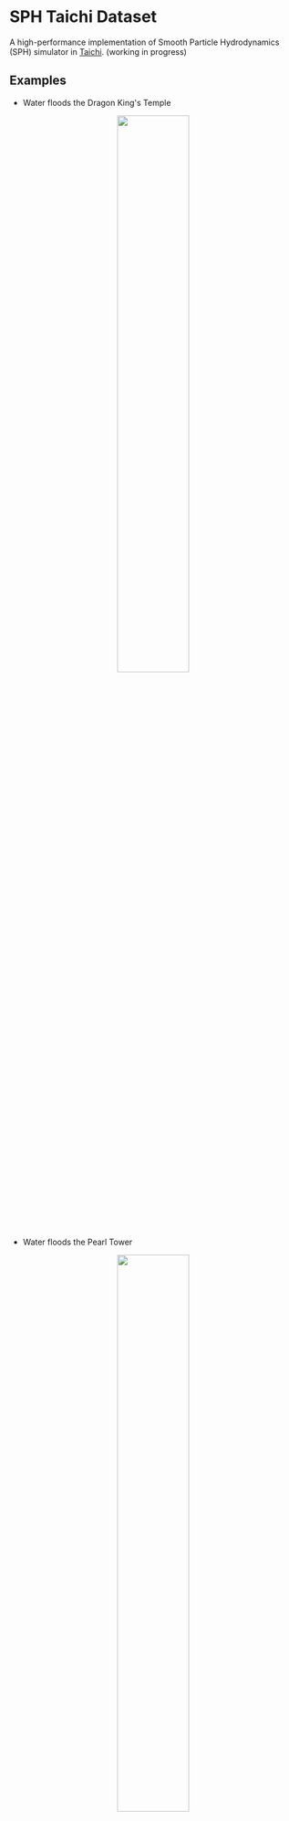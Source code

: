# SPH Taichi Dataset

A high-performance implementation of Smooth Particle Hydrodynamics (SPH) simulator in [Taichi](https://github.com/taichi-dev/taichi). (working in progress)

## Examples

- Water floods the Dragon King's Temple

<p align="center">
  <img src="https://github.com/erizmr/SPH_Taichi/blob/master/data/gif/dragon_bath_large.gif" width="50%" height="50%" />
</p>

- Water floods the Pearl Tower

<p align="center">
  <img src="https://github.com/erizmr/SPH_Taichi/blob/master/data/gif/armadillo_bath.gif" width="50%" height="50%" />
</p>

## Features

Currently, the following features have been implemented:
- Cross-platform: Windows, Linux
- Support massively parallel GPU computing
- Weakly Compressible SPH (WCSPH)
- One-way/two-way fluid-solid coupling
- Shape-matching based rigid-body simulator
- Neighborhood search accelerated by GPU parallel prefix sum + counting sort

### Note
The GPU parallel prefix sum is only supported by cuda/vulkan backend currently. 

## Install

```
python -m pip install -r requirements.txt
```

Run the example:

> Run with geometric structure
```
python run_simulation.py --scene_file ./scenes/dragon_bath.json
```

> Visual run
```
python visualization.py --scene_file ./scenes/water.json
```
> Batch processing
```
bash batch_taichi_bak.sh
```

### Inspiration
SPH_Taichi Source Project Address:[SPH_Taichi](https://github.com/erizmr/SPH_Taichi)
### Acknowledgement
Implementation is largely inspired by [SPlisHSPlasH](https://github.com/InteractiveComputerGraphics/SPlisHSPlasH).
